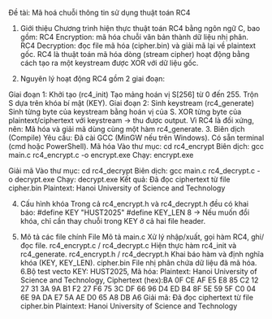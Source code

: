 Đề tài: Mã hoá chuỗi thông tin sử dụng thuật toán RC4 

1. Giới thiệu 
Chương trình hiện thực thuật toán RC4 bằng ngôn ngữ C, bao gồm: 
RC4 Encryption: mã hóa chuỗi văn bản thành dữ liệu nhị phân. 
RC4 Decryption: đọc file mã hóa (cipher.bin) và giải mã lại về plaintext gốc. 
RC4 là thuật toán mã hóa dòng (stream cipher) hoạt động bằng cách tạo ra một keystream được XOR với dữ liệu gốc.

2. Nguyên lý hoạt động RC4 gồm 2 giai đoạn:

Giai đoạn 1: Khởi tạo (rc4_init) Tạo mảng hoán vị S[256] từ 0 đến 255. Trộn S dựa trên khóa bí mật (KEY).
Giai đoạn 2: Sinh keystream (rc4_generate) Sinh từng byte của keystream bằng hoán vị của S. XOR từng byte của plaintext/ciphertext với keystream → thu được output. Vì RC4 là đối xứng, nên: Mã hóa và giải mã dùng cùng một hàm rc4_generate.
3. Biên dịch (Compile) Yêu cầu: Đã cài GCC (MinGW nếu trên Windows). Có sẵn terminal (cmd hoặc PowerShell).
Mã hóa Vào thư mục: cd rc4_encrypt Biên dịch: gcc main.c rc4_encrypt.c -o encrypt.exe Chạy: encrypt.exe

Giải mã Vào thư mục: cd rc4_decrypt Biên dịch: gcc main.c rc4_decrypt.c -o decrypt.exe Chạy: decrypt.exe Kết quả:
Đã đọc ciphertext từ file cipher.bin Plaintext: Hanoi University of Science and Technology

4. Cấu hình khóa Trong cả rc4_encrypt.h và rc4_decrypt.h đều có khai báo: #define KEY "HUST2025" #define KEY_LEN 8
-> Nếu muốn đổi khóa, chỉ cần thay chuỗi trong KEY ở cả hai file header.

5. Mô tả các file chính File Mô tả main.c Xử lý nhập/xuất, gọi hàm RC4, ghi/đọc file. rc4_encrypt.c / rc4_decrypt.c Hiện thực hàm rc4_init và rc4_generate. rc4_encrypt.h / rc4_decrypt.h Khai báo hàm và định nghĩa khóa (KEY, KEY_LEN). cipher.bin File nhị phân chứa dữ liệu đã mã hóa.
6.Bộ test vecto KEY: HUST2025,
Mã hóa: Plaintext: Hanoi University of Science and Technology,
Ciphertext (hex):BA 0F CE AF E5 E8 85 C2 12 27 31 3A 9A B1 F2 27 F6 75 3C DF 66 96 D4 ED B4 8F 5E 59 5F C0 04 6E 9A DA E7 5A AE D0 65 A8 DB A6 
Giải mã: Đã đọc ciphertext từ file cipher.bin Plaintext: Hanoi University of Science and Technology
